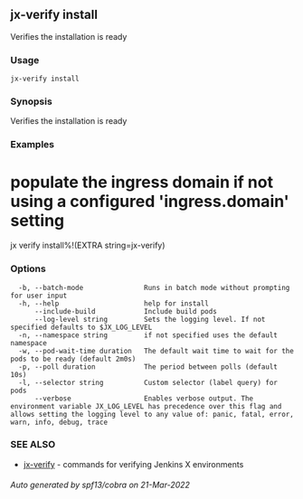 ## jx-verify install

Verifies the installation is ready

### Usage

```
jx-verify install
```

### Synopsis

Verifies the installation is ready

### Examples

  # populate the ingress domain if not using a configured 'ingress.domain' setting
  jx verify install%!(EXTRA string=jx-verify)

### Options

```
  -b, --batch-mode               Runs in batch mode without prompting for user input
  -h, --help                     help for install
      --include-build            Include build pods
      --log-level string         Sets the logging level. If not specified defaults to $JX_LOG_LEVEL
  -n, --namespace string         if not specified uses the default namespace
  -w, --pod-wait-time duration   The default wait time to wait for the pods to be ready (default 2m0s)
  -p, --poll duration            The period between polls (default 10s)
  -l, --selector string          Custom selector (label query) for pods
      --verbose                  Enables verbose output. The environment variable JX_LOG_LEVEL has precedence over this flag and allows setting the logging level to any value of: panic, fatal, error, warn, info, debug, trace
```

### SEE ALSO

* [jx-verify](jx-verify.md)	 - commands for verifying Jenkins X environments

###### Auto generated by spf13/cobra on 21-Mar-2022
